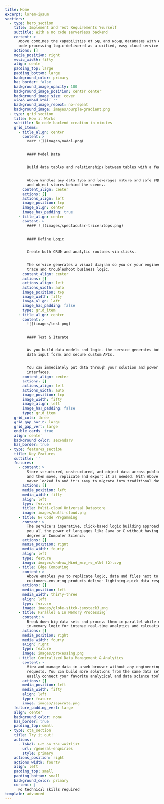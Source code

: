 ```yaml
---
title: Home
excerpt: lorem-ipsum
sections:
  - type: hero_section
    title: Implement and Test Requirements Yourself
    subtitle: With a no code serverless backend
    content: >
      Above combines the capabilities of SQL and NoSQL databases with easy no
      code processing logic—delivered as a unified, easy cloud service
    actions: []
    media_position: right
    media_width: fifty
    align: center
    padding_top: large
    padding_bottom: large
    background_color: primary
    has_border: false
    background_image_opacity: 100
    background_image_position: center center
    background_image_size: cover
    video_embed_html: ''
    background_image_repeat: no-repeat
    background_image: images/purple-gradient.png
  - type: grid_section
    title: How it Works
    subtitle: No code backend creation in minutes
    grid_items:
      - title_align: center
        content: >
          #### ![](images/model.png)


          #### Model Data


          Build data tables and relationships between tables with a few clicks.


          Above handles any data type and leverages mature and safe SQL, NoSQL
          and object stores behind the scenes.
        content_align: center
        actions: []
        actions_align: left
        image_position: top
        image_align: center
        image_has_padding: true
      - title_align: center
        content: >
          #### ![](images/spectacular-triceratops.png)


          #### Define Logic


          Create both CRUD and analytic routines via clicks.


          The service generates a visual diagram so you or your engineers can
          trace and troubleshoot business logic.
        content_align: center
        actions: []
        actions_align: left
        actions_width: auto
        image_position: top
        image_width: fifty
        image_align: left
        image_has_padding: false
        type: grid_item
      - title_align: center
        content: >
          ![](images/test.png)


          #### Test & Iterate


          As you build data models and logic, the service generates both web
          data input forms and secure custom APIs.


          You can immediately put data through your solution and power user
          interfaces.
        content_align: center
        actions: []
        actions_align: left
        actions_width: auto
        image_position: top
        image_width: fifty
        image_align: left
        image_has_padding: false
        type: grid_item
    grid_cols: three
    grid_gap_horiz: large
    grid_gap_vert: large
    enable_cards: true
    align: center
    background_color: secondary
    has_border: true
  - type: features_section
    title: Key Features
    subtitle: ''
    features:
      - content: >
          Store structured, unstructured, and object data across public clouds
          and then move, replicate and export it as needed. With Above you are
          never locked in and it's easy to migrate into traditional databases.
        actions: []
        media_position: left
        media_width: fifty
        align: left
        type: feature
        title: Multi-cloud Universal Datastore
        image: images/multi-cloud.png
      - title: No Code Progamming
        content: >
          The service's imperative, click-based logic building approach gives
          you all the power of languages like Java or C without having to get a
          degree in Computer Science. 
        actions: []
        media_position: right
        media_width: fourty
        align: left
        type: feature
        image: images/undraw_Mind_map_re_nlb6 (2).svg
      - title: Edge Computing
        content: >
          Above enables you to replicate logic, data and files next to your
          customers—ensuring products deliver lightning-quick data responses
        actions: []
        media_position: left
        media_width: thirty-three
        align: left
        type: feature
        image: images/globe-sitck-jamstack3.png
      - title: Parallel & In Memory Processing
        content: >
          Break down big data sets and process them in parallel while utilizing
          in-memory logic for intense real-time analytics and calcuations
        actions: []
        media_position: right
        media_width: fourty
        align: right
        type: feature
        image: images/processing.png
      - title: Centralized Data Management & Analytics
        content: >
          View and manage data in a web browser without any engineering
          requests. You can build more solutions from the same data sets and can
          easily connect your favorite analytical and data science tools.
        actions: []
        media_position: left
        media_width: fifty
        align: left
        type: feature
        image: images/separate.png
    feature_padding_vert: large
    align: center
    background_color: none
    has_border: true
    padding_top: small
  - type: cta_section
    title: Try it out!
    actions:
      - label: Get on the waitlist
        url: /general-enquiries
        style: primary
    actions_position: right
    actions_width: fourty
    align: left
    padding_top: small
    padding_bottom: small
    background_color: primary
    content: |
      No technical skills required
template: advanced
---
```

